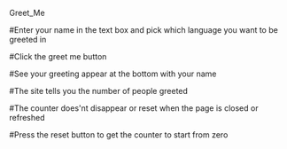 Greet_Me

#Enter your name in the text box and pick which language you want to be greeted in

#Click the greet me button

#See your greeting appear at the bottom with your name

#The site tells you the number of people greeted

#The counter does'nt disappear or reset when the page is closed or refreshed

#Press the reset button to get the counter to start from zero
